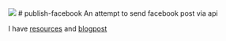 <img src="https://miro.medium.com/max/700/1*_HgkiugbCCUrA73ebUsZPA.jpeg" >
# publish-facebook
An attempt to send facebook post via api

I have [resources](https://developers.facebook.com/docs/pages/publishing/) and [blogpost](https://medium.com/swlh/how-to-post-on-your-facebook-page-with-the-graph-api-701b2a79b056)
